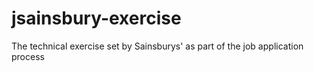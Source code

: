 # jsainsbury-exercise
The technical exercise set by Sainsburys' as part of the job application process
